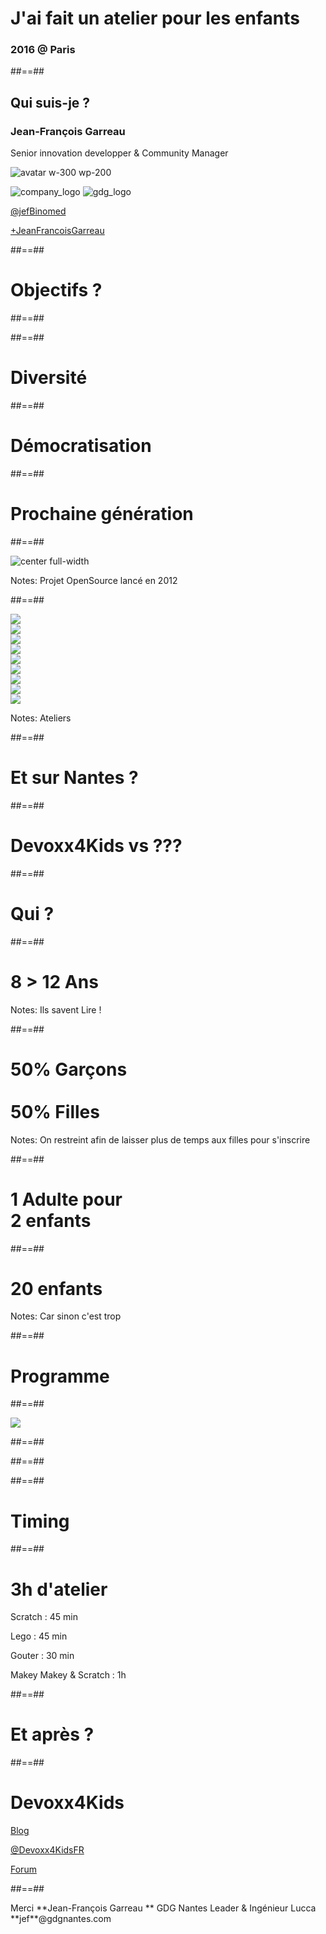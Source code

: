 
<!-- .slide: class="first-slide" -->

# **J'ai fait un atelier pour les enfants**

### 2016  @ **Paris**


##==##

<!-- .slide: class="who-am-i" -->

## Qui suis-je ?

### Jean-François Garreau

<!-- .element: class="descjf" -->
Senior innovation developper & Community Manager

![avatar w-300 wp-200](assets/images/jf.jpg)


![company_logo](assets/images/lucca_logo.png)
![gdg_logo](assets/images/GDG-Logo-carre.png)

<!-- .element: class="twitter" -->
[@jefBinomed](https://twitter.com/jefBinomed)

<!-- .element: class="gplus" -->
[+JeanFrancoisGarreau](http://plus.google.com/+JeanFrancoisGarreau)


##==##

<!-- .slide: class="transition-black"-->

# Objectifs ?

##==##

<!-- .slide: class="transition no-filter" data-background="assets/images/kids_make.jpg" -->


##==##

<!-- .slide: class="transition-white"-->

# Diversité

##==##

<!-- .slide: class="transition-white"-->

# Démocratisation

##==##

<!-- .slide: class="transition-white"-->

# Prochaine génération  


##==##

<!-- .slide: class="transition-black no-filter" -->

![center full-width](./assets/images/devoxx4kids.png)

Notes:
Projet OpenSource lancé en 2012


##==##

<div class="flex-col">
    <div class="flex-hori">
        <div class="space">
            <img src="assets/images/robot_turtle.png" class="w-300 h-150">
        </div>
        <div class="space">
            <img src="assets/images/makey_makey_logo.png" class="w-300 h-150">
        </div>
        <div class="space">
            <img src="assets/images/scratch_logo.png" class="w-300 h-150">
        </div>
    </div>    
    <div class="flex-hori">
        <div class="space">
            <img src="assets/images/wedo.png" class="w-300 h-150">
        </div>
        <div class="space">
            <img src="assets/images/mindstorm_logo.png" class="w-300 h-150">
        </div>
        <div class="space">
            <img src="assets/images/arduino.png" class="w-300 h-150">
        </div>        
    </div>
    <div class="flex-hori">
        <div class="space">
            <img src="assets/images/AliceLeft.png" class="w-300 h-150">
        </div>
        <div class="space">
            <img src="assets/images/greenfoot.png" class="w-300 h-150">
        </div>
        <div class="space">
            <img src="assets/images/nao.png" class="w-300 h-150">
        </div>        
    </div>
</div>

Notes:
Ateliers

##==##

<!-- .slide: class="transition-black no-filter" -->

# Et sur Nantes ?

##==##

<!-- .slide: class="transition-white no-filter" -->

# Devoxx4Kids vs ???

##==##

<!-- .slide: class="transition-black no-filter" -->

# Qui ?

##==##

<!-- .slide: class="transition-white no-filter" -->

# 8  >  12 Ans

Notes:
Ils savent Lire !

##==##

<!-- .slide: class="transition" data-background="linear-gradient(135deg, #2d91e2 0%, #2d91e2 49%,#f98686 50%, #f98686 100%)" -->


# 50% Garçons <br> <br> 50% Filles  <!-- .element: style="color:white" -->

Notes:
On restreint afin de laisser plus de temps aux filles pour s'inscrire

##==##

<!-- .slide: class="transition-white no-filter" -->

# 1 Adulte pour <br>2 enfants 


##==##

<!-- .slide: class="transition-white no-filter" -->

# 20 enfants

Notes:
Car sinon c'est trop 


##==##

<!-- .slide: class="transition-black no-filter" -->

# Programme

##==##

<!-- .slide: class="transition no-filter" -->

![](./assets/images/scratch.png) <!-- .element: style="margin-top:-100px" -->
  

##==##

<!-- .slide: class="transition no-filter" data-background="assets/images/mindstorm.jpg"   -->

##==##

<!-- .slide: class="transition no-filter" data-background="assets/images/makey_makey.png"   -->

##==##

<!-- .slide: class="transition-black"-->

# Timing

##==##

# 3h d'atelier

<!-- .element class="fragment" -->
Scratch : 45 min 

<!-- .element class="fragment" -->
Lego : 45 min 

<!-- .element class="fragment" -->
Gouter : 30 min 

<!-- .element class="fragment" -->
Makey Makey & Scratch : 1h

##==##

<!-- .slide: class="transition-black"-->

# Et après ?

##==##

# Devoxx4Kids

[Blog](http://www.devoxx4kids.org/france/category/blog/)

[@Devoxx4KidsFR](https://twitter.com/Devoxx4KidsFR)

[Forum](https://groups.google.com/forum/?fromgroups=#!forum/devoxx4kids-fr)


##==##

<!-- .slide: class="last-slide" -->

<!-- .element: class="thank-message" --> Merci  

<!-- .element: class="presenter" --> **Jean-François Garreau  **

<!-- .element: class="work-rule" --> GDG Nantes Leader & Ingénieur Lucca  

<!-- .element: class="email" --> **jef**@gdgnantes.com  


